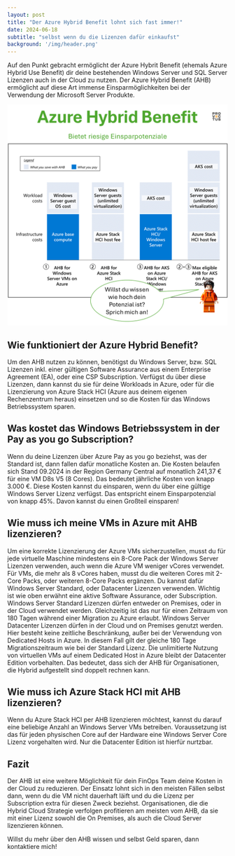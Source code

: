 ```yaml
---
layout: post
title: "Der Azure Hybrid Benefit lohnt sich fast immer!"
date: 2024-06-18
subtitle: "selbst wenn du die Lizenzen dafür einkaufst"
background: '/img/header.png'
---
```

Auf den Punkt gebracht ermöglicht der Azure Hybrit Benefit (ehemals Azure Hybrid Use Benefit) dir deine bestehenden Windows Server und SQL Server Lizenzen auch in der Cloud zu nutzen. Der Azure Hybrid Benefit (AHB) ermöglicht auf diese Art immense Einsparmöglichkeiten bei der Verwendung der Microsoft Server Produkte.

<img class="img-fluid" src="/img/01AzureHybridBenefit.png"/>

## Wie funktioniert der Azure Hybrid Benefit?

Um den AHB nutzen zu können, benötigst du Windows Server, bzw. SQL Lizenzen inkl. einer gültigen Software Assurance aus einem Enterprise Agreement (EA), oder eine CSP Subscription. Verfügst du über diese Lizenzen, dann kannst du sie für deine Workloads in Azure, oder für die Lizenzierung von Azure Stack HCI (Azure aus deinem eigenen Rechenzentrum heraus) einsetzen und so die Kosten für das Windows Betriebssystem sparen.

## Was kostet das Windows Betriebssystem in der Pay as you go Subscription?

Wenn du deine Lizenzen über Azure Pay as you go beziehst, was der Standard ist, dann fallen dafür monatliche Kosten an. Die Kosten belaufen sich Stand 09.2024 in der Region Germany Central auf monatlich 241,37 € für eine VM D8s V5 (8 Cores). Das bedeutet jährliche Kosten von knapp 3.000 €. Diese Kosten kannst du einsparen, wenn du über eine gültige Windows Server Lizenz verfügst. Das entspricht einem Einsparpotenzial von knapp 45%. Davon kannst du einen Großteil einsparen!

## Wie muss ich meine VMs in Azure mit AHB lizenzieren?

Um eine korrekte Lizenzierung der Azure VMs sicherzustellen, musst du für jede virtuelle Maschine mindestens ein 8-Core Pack der Windows Server Lizenzen verwenden, auch wenn die Azure VM weniger vCores verwendet. Für VMs, die mehr als 8 vCores haben, musst du die weiteren Cores mit 2-Core Packs, oder weiteren 8-Core Packs ergänzen. Du kannst dafür Windows Server Standard, oder Datacenter Lizenzen verwenden. Wichtig ist wie oben erwähnt eine aktive Software Assurance, oder Subscription.
Windows Server Standard Lizenzen dürfen entweder on Premises, oder in der Cloud verwendet werden. Gleichzeitig ist das nur für einen Zeitraum von 180 Tagen während einer Migration zu Azure erlaubt. 
Windows Server Datacenter Lizenzen dürfen in der Cloud und on Premises genutzt werden. Hier besteht keine zeitliche Beschränkung, außer bei der Verwendung von Dedicated Hosts in Azure. In diesem Fall gilt der gleiche 180 Tage Migrationszeitraum wie bei der Standard Lizenz.
Die unlimitierte Nutzung von virtuellen VMs auf einem Dedicated Host in Azure bleibt der Datacenter Edition vorbehalten. 
Das bedeutet, dass sich der AHB für Organisationen, die Hybrid aufgestellt sind doppelt rechnen kann. 

## Wie muss ich Azure Stack HCI mit AHB lizenzieren?

Wenn du Azure Stack HCI per AHB lizenzieren möchtest, kannst du darauf eine beliebige Anzahl an Windows Server VMs betreiben. Voraussetzung ist das für jeden physischen Core auf der Hardware eine Windows Server Core Lizenz vorgehalten wird. Nur die Datacenter Edition ist hierfür nurtzbar.

## Fazit

Der AHB ist eine weitere Möglichkeit für dein FinOps Team deine Kosten in der Cloud zu reduzieren. Der Einsatz lohnt sich in den meisten Fällen selbst dann, wenn du die VM nicht dauerhaft läift und du die Lizenz per Subscription extra für diesen Zweck beziehst. Organisationen, die die Hybrid Cloud Strategie verfolgen profitieren am meisten vom AHB, da sie mit einer Lizenz sowohl die On Premises, als auch die Cloud Server lizenzieren können.

Willst du mehr über den AHB wissen und selbst Geld sparen, dann kontaktiere mich!
